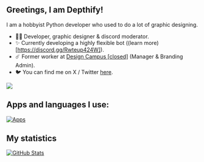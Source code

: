 ## Greetings, I am Depthify!

I am a hobbyist Python developer who used to do a lot of graphic designing.
- 👨‍💻 Developer, graphic designer & discord moderator.
- ✨ Currently developing a highly flexible bot ((learn more)[https://discord.gg/Rwteup424W]).
- ☄️ Former worker at [Design Campus [closed]](https://discord.gg/invite/UKrmKYATj2) (Manager & Branding Admin).
- 🐦 You can find me on X / Twitter [here](https://twitter.com/TheRealDepthify).

![](https://komarev.com/ghpvc/?username=Depthify&style=flat)

## Apps and languages I use:
[![Apps](https://skillicons.dev/icons?i=figma,vscode,mongodb,mysql,py,github,discord,obsidian&theme=dark)](https://skillicons.dev)

## My statistics
[![GitHub Stats](https://github-readme-stats.vercel.app/api?username=Depthify&show_icons=True&theme=tokyonight)](https://github.com/anuraghazra/github-readme-stats)
